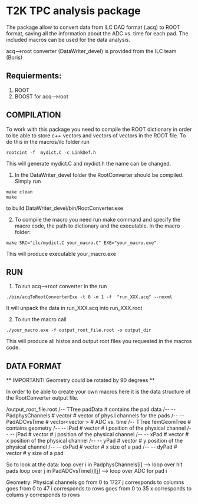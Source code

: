 # T2K TPC  analysis package


The package allow to convert data from ILC DAQ format (.acq) to ROOT format,
saving all the information about the ADC vs. time for each pad.
The included macros can be used for the data analysis.

acq-->root converter (DataWriter_devel) is provided from the ILC team (Boris)

## Requierments:
1) ROOT
2) BOOST for acq-->root

## COMPILATION

To work with this package you need to compile the ROOT dictionary in order to be able to store c++ vectors
and vectors of vectors in the ROOT file.
To do this in the macros/ilc folder run
```
rootcint -f  mydict.C -c LinkDef.h
```

This will generate mydict.C and mydict.h the name can be changed.

1) In the DataWriter_devel folder the RootConverter should be compiled. Simply run
```
make clean
make
```
to build DataWriter_devel/bin/RootConverter.exe

2) To compile the macro you need run make command and specify
the macro code, the path to dictionary and the executable. In the macro folder:
```
make SRC="ilc/mydict.C your_macro.C" EXE="your_macro.exe"
```
This will produce executable your_macro.exe



## RUN

1) To run acq-->root converter in the run
```
./bin/acqToRootConverterExe -t 0 -m 1 -f  "run_XXX.acq" --noxml
```
It will unpack the data in run_XXX.acq into run_XXX.root

2) To run the macro call
```
./your_macro.exe -f output_root_file.root -o output_dir
```
This will produce all histos and output root files you requested in the macros code.



## DATA FORMAT

** IMPORTANT! Geometry could be rotated by 90 degrees **

In order to be able to create your own macros here it is the data structure of the RootConverter
output file.

/output_root_file.root
/-- TTree padData      # contains the pad data
/-- -- PadphysChannels # vector<short>          # vector of phys.l channels for the pads
/-- -- PadADCvsTime    # vector<vector<short> > # ADC vs. time
/-- TTree femGeomTree  # contains geometry
/-- -- iPad            # vector<int>            # i position of the physical channel
/-- -- jPad            # vector<int>            # j position of the physical channel
/-- -- xPad            # vector<double>         # x position of the physical channel
/-- -- yPad            # vector<double>         # y position of the physical channel
/-- -- dxPad           # vector<double>         # x size of a pad
/-- -- dyPad           # vector<double>         # y size of a pad

So to look at the data:
loop over i in PadphysChannels[i] --> loop over hit pads
loop over j in PadADCvsTime[i][j] --> loop over ADC for pad i

Geometry:
Physical channels go from 0 to 1727
j corresponds to columns goes from 0 to 47
i corresponds to rows    goes from 0 to 35
x corresponds to colums
y corresponds to rows
